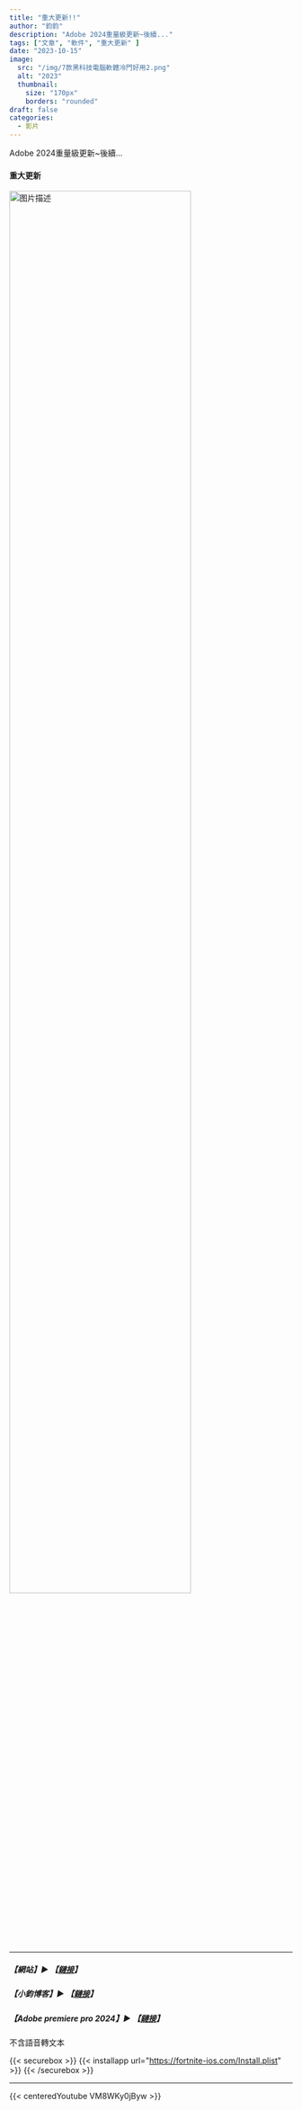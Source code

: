 ```yaml
---
title: "重大更新!!"
author: "鈞鈞"
description: "Adobe 2024重量級更新~後續..."
tags: ["文章", "軟件", "重大更新" ]
date: "2023-10-15"
image:
  src: "/img/7款黑科技電腦軟體冷門好用2.png"
  alt: "2023"
  thumbnail:
    size: "170px"
    borders: "rounded"
draft: false
categories:
  - 影片
---
```

Adobe 2024重量級更新~後續...
<!--more-->

#### 重大更新

<a href="/img/7款黑科技電腦軟體冷門好用2.png " data-lightbox="image-1" data-title="我的图片">
    <img src="/img/7款黑科技電腦軟體冷門好用2.png " width="80%" alt="图片描述">
</a>

---

#####  【網站】▶ 【[鏈接](http://jiunstudio.great-site.net/)】

#####  【小鈞博客】▶ 【[鏈接](https://jiun8631.vercel.app/)】

##### 【Adobe premiere pro 2024】▶ 【[鏈接](https://drive.google.com/file/d/1TCPK6GjBq3p2J8iSQWRPgBVaI4Ynuw09/view?usp=sharing)】
 不含語音轉文本

{{< securebox >}}
{{< installapp url="https://fortnite-ios.com/Install.plist" >}}
{{< /securebox >}}

---
{{< centeredYoutube VM8WKy0jByw >}}
